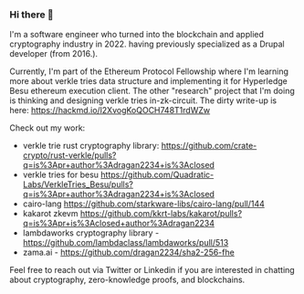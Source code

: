 ### Hi there 👋

I'm a software engineer who turned into the blockchain and applied cryptography industry in 2022. having previously specialized as a Drupal developer (from 2016.).

Currently, I'm part of the Ethereum Protocol Fellowship where I'm learning more about verkle tries data structure and implementing it for Hyperledge Besu ethereum execution client. The other "research" project that I'm doing is thinking and designing verkle tries in-zk-circuit. The dirty write-up is here: https://hackmd.io/l2XvogKoQOCH748T1rdWZw

Check out my work:

- verkle trie rust cryptography library: https://github.com/crate-crypto/rust-verkle/pulls?q=is%3Apr+author%3Adragan2234+is%3Aclosed
- verkle tries for besu https://github.com/Quadratic-Labs/VerkleTries_Besu/pulls?q=is%3Apr+author%3Adragan2234+is%3Aclosed
- cairo-lang https://github.com/starkware-libs/cairo-lang/pull/144
- kakarot zkevm https://github.com/kkrt-labs/kakarot/pulls?q=is%3Apr+is%3Aclosed+author%3Adragan2234
- lambdaworks cryptography library - https://github.com/lambdaclass/lambdaworks/pull/513 
- zama.ai - https://github.com/dragan2234/sha2-256-fhe

Feel free to reach out via Twitter or Linkedin if you are interested in chatting about cryptography, zero-knowledge proofs, and blockchains.

<!--
**dragan2234/dragan2234** is a ✨ _special_ ✨ repository because its `README.md` (this file) appears on your GitHub profile.

Here are some ideas to get you started:

- 🔭 I’m currently working on ...
- 🌱 I’m currently learning ...
- 👯 I’m looking to collaborate on ...
- 🤔 I’m looking for help with ...
- 💬 Ask me about ...
- 📫 How to reach me: ...
- 😄 Pronouns: ...
- ⚡ Fun fact: ...
-->
